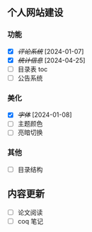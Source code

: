 
## 个人网站建设

### 功能
- [x] ~~*评论系统*~~ [2024-01-07]
- [x] ~~*统计信息*~~ [2024-04-25]
- [ ] 目录表 toc
- [ ] 公告系统

### 美化
- [x] ~~*字体*~~ [2024-01-08]
- [ ] 主题颜色
- [ ] 亮暗切换

### 其他
- [ ] 目录结构


## 内容更新
- [ ] 论文阅读
- [ ] coq 笔记
